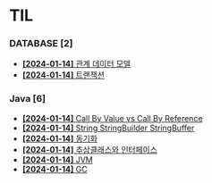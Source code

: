 # TIL
 
### DATABASE [2]
- [**[2024-01-14]**  관계 데이터 모델](https://github.com/A-lass/TIL/blob/main/DATABASE/관계_데이터_모델.md)
- [**[2024-01-14]**  트랜잭션](https://github.com/A-lass/TIL/blob/main/DATABASE/트랜잭션.md)
### Java [6]
- [**[2024-01-14]**  Call By Value vs Call By Reference](https://github.com/A-lass/TIL/blob/main/Java/Call_By_Value_vs_Call_By_Reference.md)
- [**[2024-01-14]**  String StringBuilder StringBuffer](https://github.com/A-lass/TIL/blob/main/Java/String_StringBuilder_StringBuffer.md)
- [**[2024-01-14]**  동기화](https://github.com/A-lass/TIL/blob/main/Java/동기화.md)
- [**[2024-01-14]**  추상클래스와 인터페이스](https://github.com/A-lass/TIL/blob/main/Java/추상클래스와_인터페이스.md)
- [**[2024-01-14]**  JVM](https://github.com/A-lass/TIL/blob/main/Java/JVM.md)
- [**[2024-01-14]**  GC](https://github.com/A-lass/TIL/blob/main/Java/GC.md)
